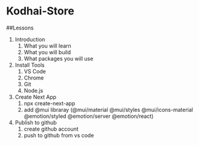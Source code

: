 # Kodhai-Store

##Lessons

1. Introduction
   1. What you will learn
   2. What you will build
   3. What packages you will use
2. Install Tools
   1. VS Code
   2. Chrome
   3. Git
   4. Node.js
3. Create Next App
   1. npx create-next-app
   2. add @mui libraray (@mui/material @mui/styles @mui/icons-material @emotion/styled @emotion/server @emotion/react)
4. Publish to github
   1. create github account
   2. push to github from vs code
